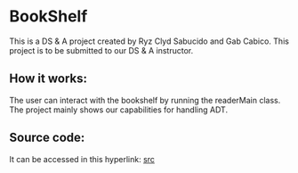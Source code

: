 # BookShelf
This is a DS & A project created by Ryz Clyd Sabucido and Gab Cabico.
This project is to be submitted to our DS & A instructor.

## How it works:
The user can interact with the bookshelf by running the readerMain class. The project
mainly shows our capabilities for handling ADT.

## Source code:
It can be accessed in this hyperlink: [src](https://github.com/rcSabucido/BookShelf/tree/main/src)

